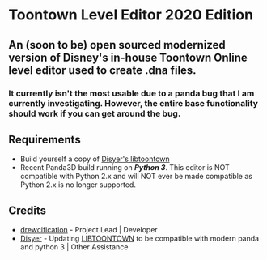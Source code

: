 # Toontown Level Editor 2020 Edition
 
## An (soon to be) open sourced modernized version of Disney's in-house Toontown Online level editor used to create .dna files.

### It currently isn't the most usable due to a panda bug that I am currently investigating. However, the entire base functionality should work if you can get around the bug.

## Requirements
* Build yourself a copy of [Disyer's libtoontown](https://github.com/darktohka/libtoontown)
* Recent Panda3D build running on *__Python 3__*. This editor is NOT compatible with Python 2.x and will NOT ever be made compatible as Python 2.x is no longer supported.


## Credits
* [drewcification](https://github.com/drewc5131) - Project Lead | Developer
* [Disyer](https://github.com/darktohka/) - Updating [LIBTOONTOWN](https://github.com/darktohka/libtoontown) to be compatible with modern panda and python 3 | Other Assistance
